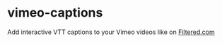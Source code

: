 vimeo-captions
==============

Add interactive VTT captions to your Vimeo videos like on <a href="http://filtered.com">Filtered.com</a>
